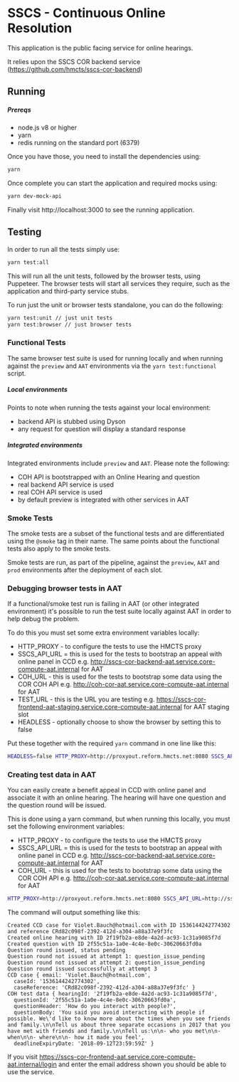# SSCS - Continuous Online Resolution

This application is the public facing service for online hearings.

It relies upon the SSCS COR backend service (https://github.com/hmcts/sscs-cor-backend)

## Running

##### Prereqs

* node.js v8 or higher
* yarn
* redis running on the standard port (6379)

Once you have those, you need to install the dependencies using:

```bash
yarn
```

Once complete you can start the application and required mocks using:

```bash
yarn dev-mock-api
```

Finally visit http://localhost:3000 to see the running application.

## Testing

In order to run all the tests simply use:

```bash
yarn test:all
```

This will run all the unit tests, followed by the browser tests, using Puppeteer.
The browser tests will start all services they require, such as the application and third-party service stubs.

To run just the unit or browser tests standalone, you can do the following:

```bash
yarn test:unit // just unit tests
yarn test:browser // just browser tests
```

### Functional Tests

The same browser test suite is used for running locally and when running against the `preview` and `AAT` environments via the `yarn test:functional` script.

##### Local environments

Points to note when running the tests against your local environment:

* backend API is stubbed using Dyson
* any request for question will display a standard response

##### Integrated environments

Integrated environments include `preview` and `AAT`. Please note the following:

* COH API is bootstrapped with an Online Hearing and question
* real backend API service is used
* real COH API service is used
* by default preview is integrated with other services in AAT

### Smoke Tests

The smoke tests are a subset of the functional tests and are differentiated using the `@smoke` tag in their name. The same points about the functional tests also apply to the smoke tests.

Smoke tests are run, as part of the pipeline, against the `preview`, `AAT` and `prod` environments after the deployment of each slot.

### Debugging browser tests in AAT

If a functional/smoke test run is failing in AAT (or other integrated environment) it's possible to run the test suite locally against AAT in order to help debug the problem.

To do this you must set some extra environment variables locally:

* HTTP_PROXY - to configure the tests to use the HMCTS proxy
* SSCS_API_URL = this is used for the tests to bootstrap an appeal with online panel in CCD e.g. http://sscs-cor-backend-aat.service.core-compute-aat.internal for AAT
* COH_URL - this is used for the tests to bootstrap some data using the COR COH API e.g. http://coh-cor-aat.service.core-compute-aat.internal for AAT
* TEST_URL - this is the URL you are testing e.g. https://sscs-cor-frontend-aat-staging.service.core-compute-aat.internal for AAT staging slot
* HEADLESS - optionally choose to show the browser by setting this to false

Put these together with the required `yarn` command in one line like this:

```bash
HEADLESS=false HTTP_PROXY=http://proxyout.reform.hmcts.net:8080 SSCS_API_URL=http://sscs-cor-backend-aat.service.core-compute-aat.internal COH_URL=http://coh-cor-aat.service.core-compute-aat.internal TEST_URL=https://sscs-cor-frontend-aat-staging.service.core-compute-aat.internal yarn test:smoke
```

### Creating test data in AAT

You can easily create a benefit appeal in CCD with online panel and associate it with an online hearing. The hearing will have one question and the question round will be issued.

This is done using a yarn command, but when running this locally, you must set the following environment variables:

* HTTP_PROXY - to configure the tests to use the HMCTS proxy
* SSCS_API_URL = this is used for the tests to bootstrap an appeal with online panel in CCD e.g. http://sscs-cor-backend-aat.service.core-compute-aat.internal for AAT
* COH_URL - this is used for the tests to bootstrap some data using the COR COH API e.g. http://coh-cor-aat.service.core-compute-aat.internal for AAT

```bash
HTTP_PROXY=http://proxyout.reform.hmcts.net:8080 SSCS_API_URL=http://sscs-cor-backend-aat.service.core-compute-aat.internal COH_URL=http://coh-cor-aat.service.core-compute-aat.internal yarn test:create-data
```

The command will output something like this:

```
Created CCD case for Violet.Bauch@hotmail.com with ID 1536144242774302 and reference CRd82c098f-2392-412d-a304-a88a37e9f3fc
Created online hearing with ID 2f19fb2a-e8de-4a2d-ac93-1c31a9085f7d
Created question with ID 2f55c51a-1a0e-4c4e-8e0c-30620663fd0a
Question round issued, status pending
Question round not issued at attempt 1: question_issue_pending
Question round not issued at attempt 2: question_issue_pending
Question round issued successfully at attempt 3
CCD case { email: 'Violet.Bauch@hotmail.com',
  caseId: '1536144242774302',
  caseReference: 'CRd82c098f-2392-412d-a304-a88a37e9f3fc' }
COH test data { hearingId: '2f19fb2a-e8de-4a2d-ac93-1c31a9085f7d',
  questionId: '2f55c51a-1a0e-4c4e-8e0c-30620663fd0a',
  questionHeader: 'How do you interact with people?',
  questionBody: 'You said you avoid interacting with people if possible. We\'d like to know more about the times when you see friends and family.\n\nTell us about three separate occasions in 2017 that you have met with friends and family.\n\nTell us:\n\n- who you met\n\n- when\n\n- where\n\n- how it made you feel',
  deadlineExpiryDate: '2018-09-12T23:59:59Z' }
```

If you visit https://sscs-cor-frontend-aat.service.core-compute-aat.internal/login and enter the email address shown you should be able to use the service.